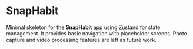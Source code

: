 # SnapHabit

Minimal skeleton for the **SnapHabit** app using Zustand for state management.
It provides basic navigation with placeholder screens. Photo capture and video
processing features are left as future work.

